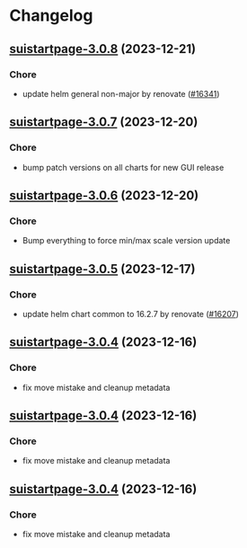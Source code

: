 # Changelog



## [suistartpage-3.0.8](https://github.com/truecharts/charts/compare/suistartpage-3.0.7...suistartpage-3.0.8) (2023-12-21)

### Chore

- update helm general non-major by renovate ([#16341](https://github.com/truecharts/charts/issues/16341))
  
  


## [suistartpage-3.0.7](https://github.com/truecharts/charts/compare/suistartpage-3.0.6...suistartpage-3.0.7) (2023-12-20)

### Chore

- bump patch versions on all charts for new GUI release
  
  


## [suistartpage-3.0.6](https://github.com/truecharts/charts/compare/suistartpage-3.0.5...suistartpage-3.0.6) (2023-12-20)

### Chore

- Bump everything to force min/max scale version update
  
  


## [suistartpage-3.0.5](https://github.com/truecharts/charts/compare/suistartpage-3.0.4...suistartpage-3.0.5) (2023-12-17)

### Chore

- update helm chart common to 16.2.7 by renovate ([#16207](https://github.com/truecharts/charts/issues/16207))
  
  


## [suistartpage-3.0.4](https://github.com/truecharts/charts/compare/suistartpage-2.0.12...suistartpage-3.0.4) (2023-12-16)

### Chore

- fix move mistake and cleanup metadata
  
  


## [suistartpage-3.0.4](https://github.com/truecharts/charts/compare/suistartpage-2.0.12...suistartpage-3.0.4) (2023-12-16)

### Chore

- fix move mistake and cleanup metadata
  
  


## [suistartpage-3.0.4](https://github.com/truecharts/charts/compare/suistartpage-2.0.12...suistartpage-3.0.4) (2023-12-16)

### Chore

- fix move mistake and cleanup metadata
  
  